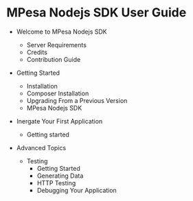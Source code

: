 # MPesa Nodejs SDK User Guide

-   Welcome to MPesa Nodejs SDK

    -   Server Requirements
    -   Credits
    -   Contribution Guide

-   Getting Started

    -   Installation
    -   Composer Installation
    -   Upgrading From a Previous Version
    -   MPesa Nodejs SDK

-   Inergate Your First Application
    
    -   Getting started


-   Advanced Topics
    -   Testing
        -   Getting Started
        -   Generating Data
        -   HTTP Testing
        -   Debugging Your Application
